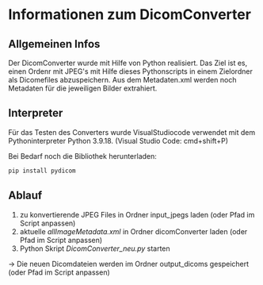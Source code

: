 # Informationen zum DicomConverter

## Allgemeinen Infos
Der DicomConverter wurde mit Hilfe von Python realisiert. Das Ziel ist es, einen Ordenr mit JPEG's mit Hilfe dieses Pythonscripts in einem Zielordner als Dicomefiles abzuspeichern. Aus dem Metadaten.xml werden noch Metadaten für die jeweiligen Bilder extrahiert.

## Interpreter
Für das Testen des Converters wurde VisualStudiocode verwendet mit dem Pythoninterpreter Python 3.9.18.
(Visual Studio Code: cmd+shift+P)

Bei Bedarf noch die Bibliothek herunterladen: 
```bash
pip install pydicom
```

## Ablauf
1. zu konvertierende JPEG Files in Ordner input_jpegs laden (oder Pfad im Script anpassen)
2. aktuelle *allImageMetadata.xml* in Ordner dicomConverter laden (oder Pfad im Script anpassen)
3. Python Skript *DicomConverter_neu.py* starten

-> Die neuen Dicomdateien werden im Ordner output_dicoms gespeichert (oder Pfad im Script anpassen)


